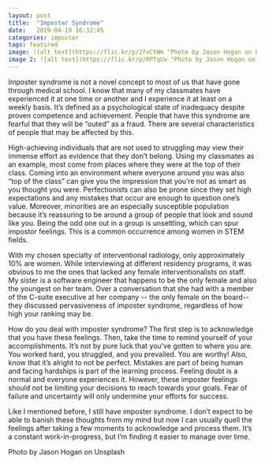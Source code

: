 ```yaml
--- 
layout: post
title:  "Imposter Syndrome"
date:   2019-04-19 16:32:45
categories: imposter
tags: featured
image: ![alt text](https://flic.kr/p/2fvCtWm "Photo by Jason Hogan on Unsplash")
image 2: ![alt text](https://flic.kr/p/RPTqUv "Photo by Jason Hogan on Unsplash")
---
```


Imposter syndrome is not a novel concept to most of us that have gone through medical school. I know that many of my classmates have experienced it at one time or another and I experience it at least on a weekly basis. It’s defined as a psychological state of inadequacy despite proven competence and achievement. People that have this syndrome are fearful that they will be “outed” as a fraud. There are several characteristics of people that may be affected by this. 

High-achieving individuals that are not used to struggling may view their immense effort as evidence that they don’t belong. Using my classmates as an example, most come from places where they were at the top of their class. Coming into an environment where everyone around you was also “top of the class” can give you the impression that you’re not as smart as you thought you were. Perfectionists can also be prone since they set high expectations and any mistakes that occur are enough to question one’s value. Moreover, minorities are an especially susceptible population because it’s reassuring to be around a group of people that look and sound like you. Being the odd one out in a group is unsettling, which can spur impostor feelings. This is a common occurrence among women in STEM fields.

With my chosen specialty of interventional radiology, only approximately 10% are women. While interviewing at different residency programs, it was obvious to me the ones that lacked any female interventionalists on staff. My sister is a software engineer that happens to be the only female and also the youngest on her team. Over a conversation that she had with a member of the C-suite executive at her company -- the only female on the board-- they discussed pervasiveness of imposter syndrome, regardless of how high your ranking may be.

How do you deal with imposter syndrome? The first step is to acknowledge that you have these feelings. Then, take the time to remind yourself of your accomplishments. It’s not by pure luck that you’ve gotten to where you are. You worked hard, you struggled, and you prevailed. You are worthy! Also, know that it’s alright to not be perfect. Mistakes are part of being human and facing hardships is part of the learning process. Feeling doubt is a normal and everyone experiences it. However, these imposter feelings should not be limiting your decisions to reach towards your goals. Fear of failure and uncertainty will only undermine your efforts for success. 

Like I mentioned before, I still have imposter syndrome. I don’t expect to be able to banish these thoughts from my mind but now I can usually quell the feelings after taking a few moments to acknowledge and process them. It’s a constant work-in-progress, but I’m finding it easier to manage over time. 

Photo by Jason Hogan on Unsplash
